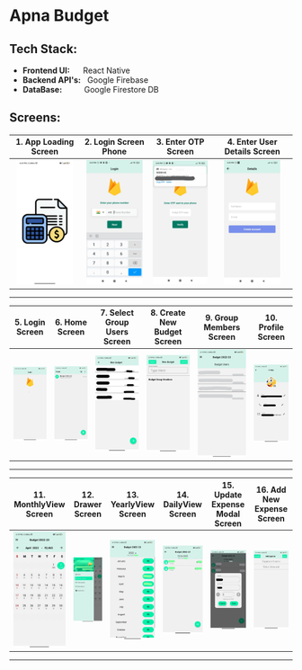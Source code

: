 
# Apna Budget

## Tech Stack:
* **Frontend UI:** &nbsp;&nbsp;&nbsp;&nbsp; React Native
* **Backend API's:** &nbsp; Google Firebase
* **DataBase:** &nbsp;&nbsp;&nbsp;&nbsp;&nbsp;&nbsp;&nbsp;&nbsp; Google Firestore DB

## Screens:
|1. App Loading Screen|2. Login Screen Phone|3. Enter OTP Screen| 4. Enter User Details Screen
| :---: | :---: | :---: | :---: |
|<img src=".\ScreenShots\1. App Loading Screen.jpg" width="100">|<img src=".\ScreenShots\2. Login Screen Phone.jpg" width="100">|<img src=".\ScreenShots\3. Enter OTP Screen.jpg" width="100">|<img src=".\ScreenShots\4. Enter User Details Screen.jpg" width="100">|
---
|5. Login Screen|6. Home Screen|7. Select Group Users Screen| 8. Create New Budget Screen| 9. Group Members Screen | 10. Profile Screen
| :---: | :---: | :---: | :---: | :---: | :---: |
|<img src=".\ScreenShots\5. Login Screen.jpg" width="100">|<img src=".\ScreenShots\6. Home Screen.jpg" width="100">|<img src=".\ScreenShots\7. Select Group Users Screen.jpg" width="100">|<img src=".\ScreenShots\8. Create New Budget Screen.jpg" width="100">|<img src=".\ScreenShots\16. Group Members Screen.jpg" width="100">|<img src=".\ScreenShots\9. Profile Screen.jpg" width="100">|
---
|11. MonthlyView Screen|12. Drawer Screen|13. YearlyView Screen| 14. DailyView Screen| 15. Update Expense Modal Screen| 16. Add New Expense Screen
| :---: | :---: | :---: | :---: | :---: | :---: |
|<img src=".\ScreenShots\10. MonthlyView Screen.jpg" width="100">|<img src=".\ScreenShots\11. Drawer Screen.jpg" width="100">|<img src=".\ScreenShots\12. YearlyView Screen.jpg" width="100">|<img src=".\ScreenShots\13. DailyView Screen.jpg" width="100">|<img src=".\ScreenShots\14. Update Expense Modal Screen.jpg" width="100">|<img src=".\ScreenShots\15. Add New Expense Screen.jpg" width="100">|
---
